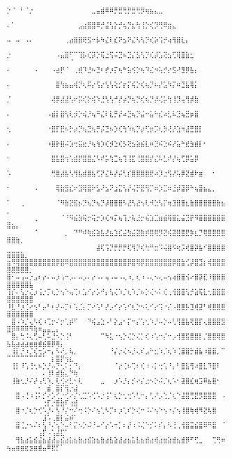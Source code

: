 ⡑⠈⠀⠃⠈⡐⠀⠀⠀⠀⠀⠀⠀⠀⠀⠀⠀⠀⠀⣀⣤⣾⠿⠿⡛⣛⢛⡛⣛⢛⡻⢶⣦⣄⣀⠀⠀⠀⠀⠀⠀⠀⠀⠀⠀⠀⠀⠀⠀⠀⠀⠀⠀⠀⠀⠀⠀⠀⠀⠀⠀⠀⠀⠀⠀
⠄⠁⠀⠀⠀⠀⠀⠀⠀⠀⠀⠀⠀⠀⠀⠀⣠⣴⣿⣿⠿⡚⣬⢣⡕⡚⢦⡙⣆⢳⢸⡑⢎⡹⢛⠿⣶⣄⠀⠀⠀⠀⠀⠀⠀⠀⠀⠀⠀⠀⠀⠀⠀⠀⠀⠀⠀⠀⠀⠀⠀⠀⠀⠀⠀
⠤⠀⠤⠀⠠⠄⠀⠀⠀⠀⠀⠀⠀⢀⣴⣿⣿⢟⣫⠒⡧⠳⣌⠇⣎⠝⣢⠝⣌⢣⢣⡙⢎⡵⢩⡚⢴⢻⣿⣇⡄⠀⠀⠀⠀⠀⠀⠀⠀⠀⠀⠀⠀⠀⠀⠀⠀⠀⠀⠀⠀⠀⠀⠀⠀
⡐⠀⠀⠀⠀⠀⠀⠀⠀⠀⠀⠠⣤⣿⠋⠉⢹⡧⢎⡽⡑⢯⣐⢫⠬⣙⠦⣙⡌⣣⢣⡙⢎⡼⣡⢝⣢⢋⢿⣿⣷⣂⠀⠀⠀⠀⠀⠀⠀⠀⠀⠀⠀⠀⠀⠀⠀⠀⠀⠀⠀⠀⠀⠈⠀
⠄⠀⠀⠀⠀⠀⠠⠀⠀⠀⠠⣴⡟⠈⠀⢀⣾⠹⣘⠦⣙⠆⡞⡰⡍⢦⠓⣥⢪⡑⢦⠹⣌⠲⢥⡚⡔⣫⠜⣻⡿⣧⡄⠀⠀⠀⠀⠀⠀⠀⠀⠀⠀⠀⠀⠀⠀⠀⠀⠀⠀⠀⠀⠀⠀
⠄⠀⠀⠀⠀⠀⠀⠀⠀⠀⠀⣿⢳⣦⣤⢾⡙⢆⠯⡔⢫⡔⢣⢣⢕⡊⡖⡍⢮⡑⢎⢦⡙⠦⡜⣡⠳⡍⠶⣙⣧⢿⡅⠀⠀⠀⠀⠀⠀⠀⠀⠀⠀⠀⠀⠀⠀⠀⠀⠀⠀⠀⠀⠀⠀
⡈⠀⠀⠀⠀⠀⠀⠀⠀⠀⢼⡿⣼⣼⢣⠖⡭⢎⡕⢮⠱⣘⢣⢣⠚⡜⡴⡙⢦⡙⢎⢦⡙⡼⢌⡥⢳⢸⡹⢤⢻⡾⣷⠀⠀⠀⠀⠀⠀⠀⠀⠀⠀⠀⠀⠀⠀⠀⠀⠀⠀⠀⠀⠀⠀
⠄⠀⠀⠀⠀⠀⠀⠀⠀⠠⣾⡇⣿⢣⢇⡺⡑⢮⡘⢦⠛⣌⠇⣇⡛⡜⠴⣙⢦⡙⣬⠒⣥⠓⣎⠴⣃⠧⣙⢦⣛⡶⣿⠀⠀⠀⠀⠀⠀⠀⠀⠀⠀⠀⠀⠀⠀⠀⠀⠀⠀⠀⠀⠀⠀
⢂⠀⠀⠀⠀⠀⠀⠀⠀⠐⣿⡏⣟⠦⡓⡴⡙⢦⣙⢦⡛⡬⣙⠦⡱⢎⢳⠱⢦⡙⡴⢋⡶⡩⢆⡳⢜⡜⣱⠲⣼⣛⣿⡇⠀⠀⠀⠀⠀⠀⠀⠀⠀⠀⠀⠀⠀⠀⠀⠀⠀⠀⠀⠀⠀
⠄⠀⠀⠀⠀⠀⠀⠀⠀⠰⣿⡗⣿⠬⣱⢒⣭⣖⡘⢦⢳⡱⢎⡺⣑⢎⡣⢝⣢⣵⣮⣇⠶⣙⠮⣑⠮⡜⣥⠓⣞⣳⣾⡇⠂⠀⠀⠀⠀⠀⠀⠀⠀⠀⠀⠀⠀⠀⠀⠀⠀⠀⠀⠀⠀
⠂⠀⠀⠀⠀⠀⠀⠀⠀⠀⣿⣧⣿⢲⢡⣾⡟⣿⣿⣌⠣⠞⡥⢳⣉⢦⢹⢸⣏⢘⣿⣿⡞⣌⠧⣃⠞⡜⢦⢋⡿⣥⡿⠀⠀⠀⠀⠀⠀⠀⠀⠀⠀⠀⠀⠀⠀⠀⠀⠀⠀⠀⠀⠀⠀
⠡⠀⠀⠀⠀⠀⠀⠀⠀⠀⢛⣿⣼⣧⢣⢻⣧⣾⣿⣧⢋⡝⣌⠧⡜⡬⢃⡎⣿⣿⣿⣿⣟⠴⡹⣐⢫⡜⢥⡿⣝⣾⠗⣶⠀⠀⠂⠀⠀⠀⠀⠀⠀⠀⠀⠀⠀⠀⠀⠀⠀⠀⠀⠀⠀
⠂⠀⠀⠀⠀⠀⠠⠀⠀⠀⠀⢿⣷⣻⣎⠖⣹⢿⣿⠗⣣⠜⣢⠝⣰⣍⢣⡜⢬⡛⣟⢻⡉⠶⡱⣉⠶⣘⡾⣽⡿⠓⢦⣿⣦⣄⡀⠀⠀⠀⠀⠀⠀⠀⠀⠀⠀⠀⠀⠀⠀⠀⠀⠀⠀
⠁⠀⠀⢀⠀⠀⠀⠀⠀⠀⠀⠈⠻⣷⣝⣯⡦⡙⢦⡙⢦⡙⡼⣿⣿⣿⠣⣜⢣⣜⢢⢇⠺⣑⢣⡍⢶⣹⣿⣿⣆⣷⣿⣿⣿⣿⣿⣷⣦⡀⠀⠀⠀⠀⠀⠀⠀⠀⠀⠀⠀⠀⠀⠀⠀
⠀⠀⠀⠀⠀⠀⢀⠀⠀⠀⠀⠀⠈⠘⠻⣮⣳⢯⡒⢭⡒⡱⢎⠲⡍⢦⢹⡐⢧⣘⡒⢮⣱⣉⣶⣾⢿⣿⣅⣬⣙⡟⠻⣿⣿⣿⣿⣿⣿⣿⣦⡄⠀⠀⠀⠀⠀⠀⠀⠀⠀⠀⠀⠀⠀
⠀⠀⠀⠀⠀⠀⠈⠀⠀⠀⠀⠀⠀⡀⠀⠙⠛⠾⢷⣮⣵⣧⣜⣦⣱⣎⣬⣳⣬⣽⣷⡾⣿⢿⡻⣝⢮⣽⣿⣿⣟⡷⣆⡙⢿⣿⣿⣿⣿⣿⣿⣷⡀⠀⠀⠀⠀⠀⠀⠀⠀⠀⠀⠀⠀
⠀⠀⠀⠀⠀⠀⠀⠀⠀⠀⠀⠀⠀⠀⠀⠀⠀⠀⠀⠀⣼⢏⢩⡙⡛⡛⡛⢏⢻⡙⢎⢓⠛⣒⠩⢬⣿⠫⢖⡩⢞⣿⡽⣧⠊⣿⣿⣿⣿⣿⣿⣿⣷⡀⠀⠀⠀⠀⠀⠀⠀⠀⠀⠀⠀
⣶⠻⢿⣿⣿⣿⣿⣿⣿⣿⣿⡿⣿⠿⣿⣿⣿⣿⣿⣿⣿⣿⣿⣿⣿⣿⣿⡿⣿⢿⡿⣿⣿⣿⣿⣿⣿⡿⣿⣷⢊⡼⣿⣹⡆⢾⣿⣿⣿⣿⣿⣿⣿⣿⡀⠀⠀⠀⠀⠀⠀⠀⠀⠀⠀
⣿⠂⠤⢠⠤⡐⣠⠆⡔⠄⠤⡰⢠⠒⡠⠄⠤⡠⠄⡔⠠⠄⢤⠠⠤⠠⢄⠰⡀⢆⠰⠠⢄⠢⢄⠤⢢⢴⣿⣿⢪⠔⣿⡽⣏⠸⣿⣿⣿⣿⣿⣿⣿⣿⣧⠀⠀⠀⠀⠀⠀⠀⠀⠀⠀
⢹⡎⠄⢣⡐⢌⡰⢨⡐⡉⢆⡑⢢⠑⢤⢉⠆⣡⠊⡔⡡⠚⡄⢣⢌⠱⡈⢆⠱⡈⠦⡑⢌⠢⠅⢎⢀⢺⣿⣿⢣⡚⣵⢯⣇⢂⣿⣿⣿⣿⣿⣿⣿⣿⣿⠀⠀⠀⠀⠀⠀⠀⠀⠀⠀
⠸⣇⠘⡰⢈⠔⢢⠃⡤⠃⠆⡜⠤⡉⠆⢡⣈⡄⡉⠔⢡⠃⡜⡠⠊⡔⢡⠊⢆⡑⠢⢅⠊⡔⢩⠐⡌⠠⣿⣿⡧⣹⢾⣽⠃⢾⣿⣿⣿⣿⣿⣿⣿⣿⣿⠀⠀⠀⠀⠀⠀⠀⠀⠀⠀
⠀⣿⠠⠱⡈⢄⠣⢎⠰⢉⡒⠌⡒⢁⡾⠋⠀⠀⠙⢮⣠⣑⠠⠃⡕⣠⠂⡍⠒⡌⢡⢂⠱⡘⠤⡑⠤⢃⢻⣿⣧⢟⣿⡏⢄⣿⣿⣿⣻⣿⡿⠿⠿⠿⠻⢷⠶⣤⣤⣀⡄⠀⠀⠀⠀
⠀⣿⡄⢓⠨⢄⢋⠤⢃⠥⣘⠢⡑⢨⠃⠀⠀⠀⠀⠀⠀⠉⠳⣅⠐⢢⡑⢌⡑⢌⡁⢎⠰⢡⠒⡌⠒⡠⢺⣿⣯⣿⣿⡇⡈⣿⣿⢿⣿⣧⣧⣴⣴⣴⣶⣶⣾⣮⣿⡿⢿⡄⠀⠀⠀
⠀⢸⡇⡘⠰⡈⢎⢒⡡⠒⡄⠣⠜⡀⢧⡀⠀⠀⠀⠀⠀⠀⠀⠘⡌⡐⢌⠢⡘⢄⠎⣠⠓⣂⠱⡈⢆⠱⢈⣿⣿⡓⣾⣧⠰⣿⣿⡀⠉⠉⠉⠉⠉⠉⠉⠉⠉⠁⠀⡆⣿⡟⢲⣆⠀
⠀⢸⡇⠸⢡⢘⢂⠦⡑⡘⠤⡙⢂⠅⡂⠙⡄⠀⠀⠀⠀⠀⠀⠀⠈⡔⢈⠦⢉⠆⢎⠰⠠⡅⢒⢡⠘⡄⠃⣿⣧⢻⠴⣿⣇⠹⣿⠇⠀⠀⠀⠀⠀⠀⠀⠀⠀⠄⢸⠇⣾⣷⣄⠙⢷
⠀⢸⣷⢂⡘⠌⡜⢠⢃⠱⡀⢇⢊⠔⣃⠂⢇⠀⠀⠀⠀⣀⠀⠀⡰⠡⡘⡄⡊⠔⡌⣐⠢⡑⠬⡈⢆⠡⠂⣽⣿⣎⢶⣩⠿⣦⣿⠂⠀⠀⠀⠀⠀⠀⠀⠀⠂⠀⣾⠀⣿⡏⢻⡐⣼
⠀⠀⣿⠠⢘⠰⢨⠅⡊⠔⡡⢊⡐⢊⠔⡌⢂⣉⠡⢊⠡⡐⢨⠁⢆⡑⢂⢒⠡⢃⠒⡄⢃⠜⡠⢑⡈⢆⠑⣼⣿⢛⣟⡻⣿⣿⣿⠀⠠⠀⠀⠀⠀⠀⠀⠀⠀⢐⡏⡐⣿⣷⠏⢰⣾
⠀⠀⣿⠐⡈⢆⡑⢊⠡⡘⠄⢣⠘⡌⠒⠌⢒⠨⡑⠌⢢⢁⠣⡉⠆⡰⢁⠎⡑⢌⠒⠨⠌⢢⠑⢢⠐⡌⢢⢸⣿⢷⢾⠻⣝⢧⣿⠀⠀⠀⠀⠀⠀⠀⠀⠀⠀⣸⠡⢀⣿⡇⣬⠾⠁
⠀⠀⣿⢈⡐⠢⠌⠆⢣⠘⠌⢢⠑⠤⠃⡍⠢⡑⠬⠘⠤⠊⡔⠡⠒⡁⠆⡜⠰⠨⢌⠑⡊⠅⠎⡄⠣⢘⢀⢺⣿⣭⣮⣿⠿⠛⣿⠀⠈⠀⠀⠀⠀⠀⠀⠀⢠⡏⠠⢡⣼⣏⠁⠀⠀
⠀⠀⢻⣧⣴⣥⣮⣬⣦⣼⣼⣤⣮⣴⣥⣦⣷⣴⣮⣵⣦⣷⣴⣧⣵⣼⣴⣦⣥⣧⣦⣾⣴⢾⣴⣶⣵⣾⣦⣾⡿⠋⢋⣀⠀⠀⢉⢛⠶⢦⣤⣶⣶⣖⣲⣶⣾⣤⠿⣟⡋⠁⠀⠀⠀

<!---
Tristintin/Tristintin is a ✨ special ✨ repository because its `README.md` (this file) appears on your GitHub profile.
You can click the Preview link to take a look at your changes.
--->
